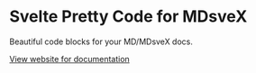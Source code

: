 # Svelte Pretty Code for MDsveX

Beautiful code blocks for your MD/MDsveX docs.

[View website for documentation](https://pretty-code.js.cool)
